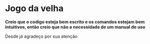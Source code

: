# Jogo da velha

**Creio que o codigo esteja bem escrito e os comandos estejam bem intuitivos, então creio que não a necessidade de um manual de uso**

Desde já agradeço por sua atenção
